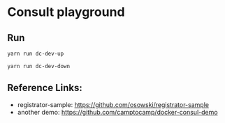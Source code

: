 # Consult playground

## Run

```sh
yarn run dc-dev-up
```

```sh
yarn run dc-dev-down
```

## Reference Links:

- registrator-sample: https://github.com/osowski/registrator-sample
- another demo: https://github.com/camptocamp/docker-consul-demo